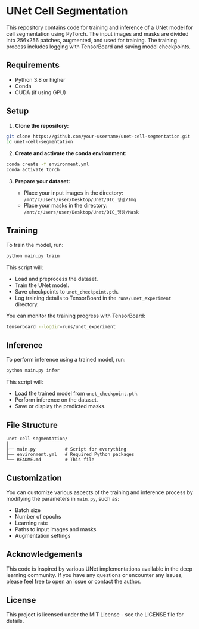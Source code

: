 # UNet Cell Segmentation

This repository contains code for training and inference of a UNet model for cell segmentation using PyTorch. The input images and masks are divided into 256x256 patches, augmented, and used for training. The training process includes logging with TensorBoard and saving model checkpoints.

## Requirements

- Python 3.8 or higher
- Conda
- CUDA (if using GPU)

## Setup

1. **Clone the repository:**

```bash
git clone https://github.com/your-username/unet-cell-segmentation.git
cd unet-cell-segmentation
```

2. **Create and activate the conda environment:**

```bash
conda create -f environment.yml
conda activate torch
```

3. **Prepare your dataset:**

   - Place your input images in the directory: `/mnt/c/Users/user/Desktop/Unet/DIC_형광/Img`
   - Place your masks in the directory: `/mnt/c/Users/user/Desktop/Unet/DIC_형광/Mask`

## Training

To train the model, run:

```bash
python main.py train
```

This script will:

- Load and preprocess the dataset.
- Train the UNet model.
- Save checkpoints to `unet_checkpoint.pth`.
- Log training details to TensorBoard in the `runs/unet_experiment` directory.

You can monitor the training progress with TensorBoard:

```bash
tensorboard --logdir=runs/unet_experiment
```

## Inference

To perform inference using a trained model, run:

```bash
python main.py infer
```

This script will:

- Load the trained model from `unet_checkpoint.pth`.
- Perform inference on the dataset.
- Save or display the predicted masks.

## File Structure

```
unet-cell-segmentation/
│
├── main.py           # Script for everything
├── environment.yml   # Required Python packages
└── README.md         # This file
```

## Customization

You can customize various aspects of the training and inference process by modifying the parameters in `main.py`, such as:

- Batch size
- Number of epochs
- Learning rate
- Paths to input images and masks
- Augmentation settings

## Acknowledgements

This code is inspired by various UNet implementations available in the deep learning community. If you have any questions or encounter any issues, please feel free to open an issue or contact the author.

## License

This project is licensed under the MIT License - see the LICENSE file for details.